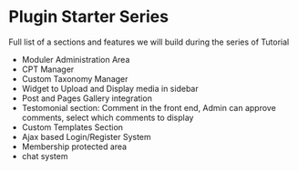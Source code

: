 # Plugin Starter Series

Full list of a sections and features we will build during the series of Tutorial

* Moduler Administration Area
* CPT Manager
* Custom Taxonomy Manager
* Widget to Upload and Display media in sidebar
* Post and Pages Gallery integration
* Testomonial section: Comment in the front end, Admin can approve comments, select which comments to display
* Custom Templates Section
* Ajax based Login/Register System
* Membership protected area
* chat system
